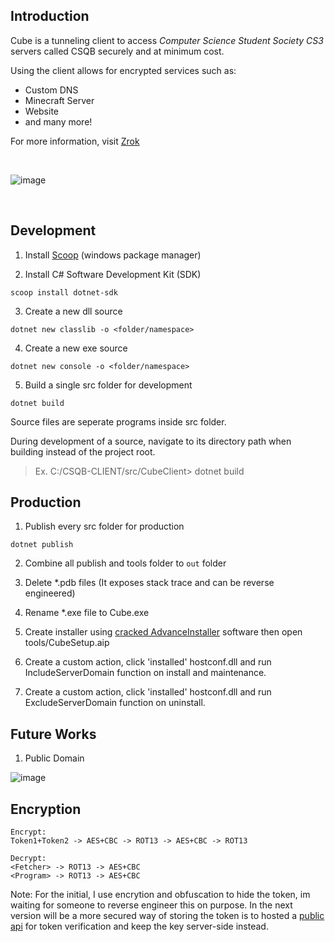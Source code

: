 


## Introduction

Cube is a tunneling client to access <i>Computer Science Student Society CS3</i> servers called CSQB securely and at minimum cost.

Using the client allows for encrypted services such as:
- Custom DNS
- Minecraft Server
- Website
- and many more!

For more information, visit [Zrok](https://zrok.io/)

<br>

![image](https://github.com/user-attachments/assets/f3e69f67-ecc2-4b45-8284-45e584fa98a7)

<br>

## Development 

1. Install [Scoop](https://scoop.sh/) (windows package manager)

2. Install C# Software Development Kit (SDK)

```
scoop install dotnet-sdk
```

3. Create a new dll source

```
dotnet new classlib -o <folder/namespace>
```

4. Create a new exe source

```
dotnet new console -o <folder/namespace>
```

5. Build a single src folder for development

```
dotnet build
```



Source files are seperate programs inside src folder.

During development of a source, navigate to its directory path when building instead of the project root.

> Ex. C:/CSQB-CLIENT/src/CubeClient> dotnet build  


## Production

1. Publish every src folder for production 

```
dotnet publish
```

2. Combine all publish and tools folder to `out` folder

3. Delete *.pdb files (It exposes stack trace and can be reverse engineered)

4. Rename *.exe file to Cube.exe

6. Create installer using [cracked AdvanceInstaller](https://www.cybermania.ws/apps/advanced-installer/) software then open tools/CubeSetup.aip  

6. Create a custom action, click 'installed' hostconf.dll and run IncludeServerDomain function on install and maintenance.

7. Create a custom action, click 'installed' hostconf.dll and run ExcludeServerDomain function on uninstall.

## Future Works

1. Public Domain

![image](https://github.com/user-attachments/assets/6aed4b0c-706b-49ed-8f76-f08214daba2c)


## Encryption

```
Encrypt:
Token1+Token2 -> AES+CBC -> ROT13 -> AES+CBC -> ROT13

Decrypt:
<Fetcher> -> ROT13 -> AES+CBC 
<Program> -> ROT13 -> AES+CBC 

```

Note: For the initial, I use encrytion and obfuscation to hide the token, im waiting for someone to reverse engineer this on purpose. In the next version will be a more secured way of storing the token is to hosted a [public api](https://docs.zrok.io/docs/concepts/http/) for token verification and keep the key server-side instead.